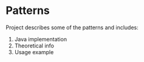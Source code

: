 # Patterns 

Project describes some of the patterns and includes:

1. Java implementation
2. Theoretical info
3. Usage example 
